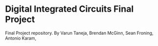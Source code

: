 # Digital Integrated Circuits Final Project
Final Project repository. By Varun Taneja, Brendan McGinn, Sean Froning, Antonio Karam,
